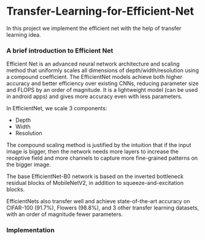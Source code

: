 # Transfer-Learning-for-Efficient-Net
In this project we implement the efficient net with the help of transfer learning idea.

### A brief introduction to Efficient Net
Efficient Net is an advanced neural network architecture and scaling method that uniformly scales all dimensions of depth/width/resolution using a compound coefficient. The EfficientNet models achieve both higher accuracy and better efficiency over existing CNNs, reducing parameter size and FLOPS by an order of magnitude. It is a lightweight model (can be used in android apps) and gives more accuracy even with less parameters.

In EfficientNet, we scale 3 components:
* Depth
* Width
* Resolution

The compound scaling method is justified by the intuition that if the input image is bigger, then the network needs more layers to increase the receptive field and more channels to capture more fine-grained patterns on the bigger image.

The base EfficientNet-B0 network is based on the inverted bottleneck residual blocks of MobileNetV2, in addition to squeeze-and-excitation blocks.

EfficientNets also transfer well and achieve state-of-the-art accuracy on CIFAR-100 (91.7%), Flowers (98.8%), and 3 other transfer learning datasets, with an order of magnitude fewer parameters.

### Implementation
